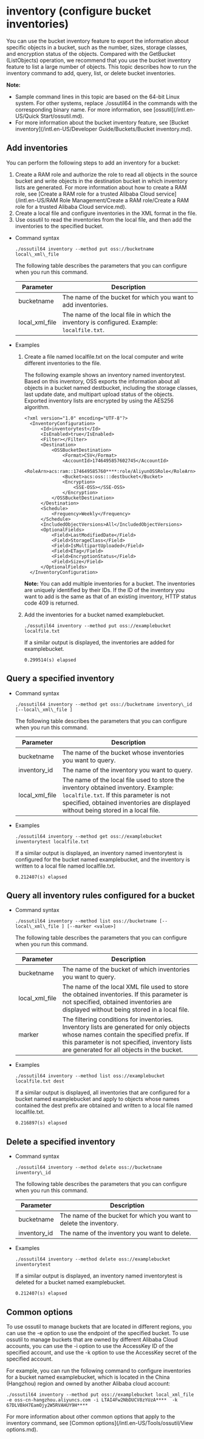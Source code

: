 # inventory \(configure bucket inventories\)

You can use the bucket inventory feature to export the information about specific objects in a bucket, such as the number, sizes, storage classes, and encryption status of the objects. Compared with the GetBucket \(ListObjects\) operation, we recommend that you use the bucket inventory feature to list a large number of objects. This topic describes how to run the inventory command to add, query, list, or delete bucket inventories.

**Note:**

-   Sample command lines in this topic are based on the 64-bit Linux system. For other systems, replace ./ossutil64 in the commands with the corresponding binary name. For more information, see [ossutil](/intl.en-US/Quick Start/ossutil.md).
-   For more information about the bucket inventory feature, see [Bucket inventory](/intl.en-US/Developer Guide/Buckets/Bucket inventory.md).

## Add inventories

You can perform the following steps to add an inventory for a bucket:

1.  Create a RAM role and authorize the role to read all objects in the source bucket and write objects in the destination bucket in which inventory lists are generated. For more information about how to create a RAM role, see [Create a RAM role for a trusted Alibaba Cloud service](/intl.en-US/RAM Role Management/Create a RAM role/Create a RAM role for a trusted Alibaba Cloud service.md).
2.  Create a local file and configure inventories in the XML format in the file.
3.  Use ossutil to read the inventories from the local file, and then add the inventories to the specified bucket.

-   Command syntax

    ```
    ./ossutil64 inventory --method put oss://bucketname local\_xml\_file
    ```

    The following table describes the parameters that you can configure when you run this command.

    |Parameter|Description|
    |---------|-----------|
    |bucketname|The name of the bucket for which you want to add inventories.|
    |local\_xml\_file|The name of the local file in which the inventory is configured. Example: `localfile.txt`.|

-   Examples
    1.  Create a file named localfile.txt on the local computer and write different inventories to the file.

        The following example shows an inventory named inventorytest. Based on this inventory, OSS exports the information about all objects in a bucket named destbucket, including the storage classes, last update date, and multipart upload status of the objects. Exported inventory lists are encrypted by using the AES256 algorithm.

        ```
        <?xml version="1.0" encoding="UTF-8"?>
          <InventoryConfiguration>
              <Id>inventorytest</Id>
              <IsEnabled>true</IsEnabled>
              <Filter></Filter>
              <Destination>
                  <OSSBucketDestination>
                      <Format>CSV</Format>
                      <AccountId>1746495857602745</AccountId>
                      <RoleArn>acs:ram::174649585760****:role/AliyunOSSRole</RoleArn>
                      <Bucket>acs:oss:::destbucket</Bucket>
                      <Encryption>
                          <SSE-OSS></SSE-OSS>
                      </Encryption>
                  </OSSBucketDestination>
              </Destination>
              <Schedule>
                  <Frequency>Weekly</Frequency>
              </Schedule>
              <IncludedObjectVersions>All</IncludedObjectVersions>
              <OptionalFields>
                  <Field>LastModifiedDate</Field>
                  <Field>StorageClass</Field>
                  <Field>IsMultipartUploaded</Field>
                  <Field>ETag</Field>
                  <Field>EncryptionStatus</Field>
                  <Field>Size</Field>
              </OptionalFields>
          </InventoryConfiguration>
        ```

        **Note:** You can add multiple inventories for a bucket. The inventories are uniquely identified by their IDs. If the ID of the inventory you want to add is the same as that of an existing inventory, HTTP status code 409 is returned.

    2.  Add the inventories for a bucket named examplebucket.

        ```
        ./ossutil64 inventory --method put oss://examplebucket localfile.txt
        ```

        If a similar output is displayed, the inventories are added for examplebucket.

        ```
        0.299514(s) elapsed
        ```


## Query a specified inventory

-   Command syntax

    ```
    ./ossutil64 inventory --method get oss://bucketname inventory\_id [--local\_xml\_file ]
    ```

    The following table describes the parameters that you can configure when you run this command.

    |Parameter|Description|
    |---------|-----------|
    |bucketname|The name of the bucket whose inventories you want to query.|
    |inventory\_id|The name of the inventory you want to query.|
    |local\_xml\_file|The name of the local file used to store the inventory obtained inventory. Example: `localfile.txt`. If this parameter is not specified, obtained inventories are displayed without being stored in a local file.|

-   Examples

    ```
    ./ossutil64 inventory --method get oss://examplebucket inventorytest localfile.txt
    ```

    If a similar output is displayed, an inventory named inventorytest is configured for the bucket named examplebucket, and the inventory is written to a local file named localfile.txt.

    ```
    0.212407(s) elapsed
    ```


## Query all inventory rules configured for a bucket

-   Command syntax

    ```
    ./ossutil64 inventory --method list oss://bucketname [--local\_xml\_file ] [--marker <value>]
    ```

    The following table describes the parameters that you can configure when you run this command.

    |Parameter|Description|
    |---------|-----------|
    |bucketname|The name of the bucket of which inventories you want to query.|
    |local\_xml\_file|The name of the local XML file used to store the obtained inventories. If this parameter is not specified, obtained inventories are displayed without being stored in a local file.|
    |marker|The filtering conditions for inventories. Inventory lists are generated for only objects whose names contain the specified prefix. If this parameter is not specified, inventory lists are generated for all objects in the bucket.|

-   Examples

    ```
    ./ossutil64 inventory --method list oss://examplebucket localfile.txt dest
    ```

    If a similar output is displayed, all inventories that are configured for a bucket named examplebucket and apply to objects whose names contained the dest prefix are obtained and written to a local file named localfile.txt.

    ```
    0.216897(s) elapsed
    ```


## Delete a specified inventory

-   Command syntax

    ```
    ./ossutil64 inventory --method delete oss://bucketname inventory\_id
    ```

    The following table describes the parameters that you can configure when you run this command.

    |Parameter|Description|
    |---------|-----------|
    |bucketname|The name of the bucket for which you want to delete the inventory.|
    |inventory\_id|The name of the inventory you want to delete.|

-   Examples

    ```
    ./ossutil64 inventory --method delete oss://examplebucket inventorytest
    ```

    If a similar output is displayed, an inventory named inventorytest is deleted for a bucket named examplebucket.

    ```
    0.212407(s) elapsed
    ```


## Common options

To use ossutil to manage buckets that are located in different regions, you can use the -e option to use the endpoint of the specified bucket. To use ossutil to manage buckets that are owned by different Alibaba Cloud accounts, you can use the -i option to use the AccessKey ID of the specified account, and use the -k option to use the AccessKey secret of the specified account.

For example, you can run the following command to configure inventories for a bucket named examplebucket, which is located in the China \(Hangzhou\) region and owned by another Alibaba cloud account:

```
./ossutil64 inventory --method put oss://examplebucket local_xml_file -e oss-cn-hangzhou.aliyuncs.com -i LTAI4Fw2NbDUCV8zYUzA****  -k 67DLVBkH7EamOjy2W5RVAHUY9H****
```

For more information about other common options that apply to the inventory command, see [Common options](/intl.en-US/Tools/ossutil/View options.md).

